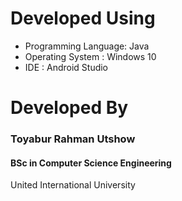 # Developed Using
* Programming Language: Java
* Operating System : Windows 10
* IDE : Android Studio

# Developed By
### Toyabur Rahman Utshow
#### BSc in Computer Science Engineering
United International University

